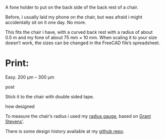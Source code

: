 A fone holder to put on the back side of the back rest of a chair.

Before, i usually laid my phone on the chair, but was afraid i might accidentally sit on it one day. No more.

This fits the chair i have, with a curved back rest with a radius of about 0.5 m and my fone of about 75 mm × 10 mm. When scaling it to your size doesn’t work, the sizes can be changed in the FreeCAD file’s spreadsheet.

# Print:

Easy. 200 µm – 300 µm

post

Stick it to the chair with double sided tape.


how designed

To measure the chair’s radius i used my [radius gauge](https://www.thingiverse.com/thing:3248890), based on [Grant Stevens’](https://www.thingiverse.com/thing:910616).

There is some design history available at my [github repo](https://github.com/ospalh/3d-printing/tree/develop/fone_holder).
